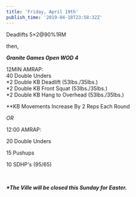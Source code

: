 ```yaml
---
title: 'Friday, April 19th'
publish_time: '2019-04-18T23:58:32Z'
---
```


Deadlifts 5×2\@90%1RM

then,

***Granite Games Open WOD 4***

12MIN AMRAP:\
40 Double Unders\
\*2 Double KB Deadlift (53lbs./35lbs.)\
\*2 Double KB Front Squat (53lbs./35lbs.)\
\*2 Double KB Hang to Overhead (53lbs./35lbs.)

\*\*KB Movements Increase By 2 Reps Each Round

*OR*

12:00 AMRAP:

20 Double Unders

15 Pushups

10 SDHP's (95/65)

 

***\*The Ville will be closed this Sunday for Easter.***
